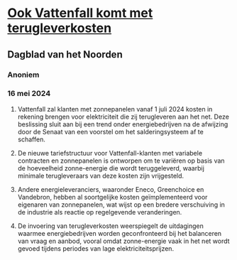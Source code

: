 # [Ook Vattenfall komt met terugleverkosten](https://advance.lexis.com/api/document?collection=news&id=urn:contentItem:6C1S-XT71-DYNS-J00S-00000-00&context=1519360)
## Dagblad van het Noorden
### Anoniem
### 16 mei 2024

1. Vattenfall zal klanten met zonnepanelen vanaf 1 juli 2024 kosten in rekening brengen voor elektriciteit die zij terugleveren aan het net. Deze beslissing sluit aan bij een trend onder energiebedrijven na de afwijzing door de Senaat van een voorstel om het salderingsysteem af te schaffen.

2. De nieuwe tariefstructuur voor Vattenfall-klanten met variabele contracten en zonnepanelen is ontworpen om te variëren op basis van de hoeveelheid zonne-energie die wordt teruggeleverd, waarbij minimale terugleveraars van deze kosten zijn vrijgesteld.

3. Andere energieleveranciers, waaronder Eneco, Greenchoice en Vandebron, hebben al soortgelijke kosten geïmplementeerd voor eigenaren van zonnepanelen, wat wijst op een bredere verschuiving in de industrie als reactie op regelgevende veranderingen.

4. De invoering van terugleverkosten weerspiegelt de uitdagingen waarmee energiebedrijven worden geconfronteerd bij het balanceren van vraag en aanbod, vooral omdat zonne-energie vaak in het net wordt gevoed tijdens periodes van lage elektriciteitsprijzen.